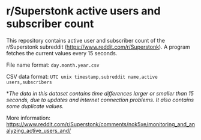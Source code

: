 # r/Superstonk active users and subscriber count

This repository contains active user and subscriber count of the r/Superstonk subreddit (https://www.reddit.com/r/Superstonk). A program fetches the current values every 15 seconds.

File name format: `day.month.year.csv`

CSV data format: `UTC unix timestamp,subreddit name,active users,subscribers`

**The data in this dataset contains time differences larger or smaller than 15 seconds, due to updates and internet connection problems. It also contains some duplicate values.*

More information: https://www.reddit.com/r/Superstonk/comments/nok5xe/monitoring_and_analyzing_active_users_and/
